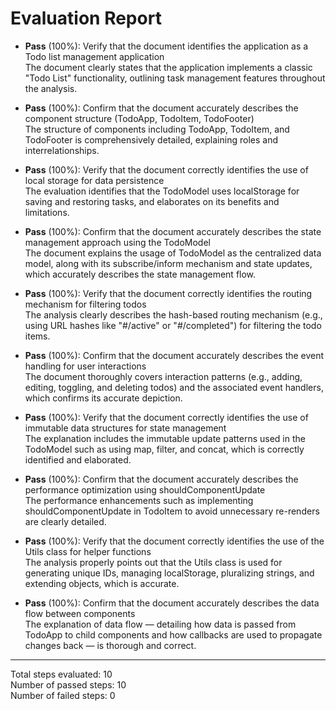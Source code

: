 # Evaluation Report

- **Pass** (100%): Verify that the document identifies the application as a Todo list management application  
  The document clearly states that the application implements a classic "Todo List" functionality, outlining task management features throughout the analysis.

- **Pass** (100%): Confirm that the document accurately describes the component structure (TodoApp, TodoItem, TodoFooter)  
  The structure of components including TodoApp, TodoItem, and TodoFooter is comprehensively detailed, explaining roles and interrelationships.

- **Pass** (100%): Verify that the document correctly identifies the use of local storage for data persistence  
  The evaluation identifies that the TodoModel uses localStorage for saving and restoring tasks, and elaborates on its benefits and limitations.

- **Pass** (100%): Confirm that the document accurately describes the state management approach using the TodoModel  
  The document explains the usage of TodoModel as the centralized data model, along with its subscribe/inform mechanism and state updates, which accurately describes the state management flow.

- **Pass** (100%): Verify that the document correctly identifies the routing mechanism for filtering todos  
  The analysis clearly describes the hash-based routing mechanism (e.g., using URL hashes like "#/active" or "#/completed") for filtering the todo items.

- **Pass** (100%): Confirm that the document accurately describes the event handling for user interactions  
  The document thoroughly covers interaction patterns (e.g., adding, editing, toggling, and deleting todos) and the associated event handlers, which confirms its accurate depiction.

- **Pass** (100%): Verify that the document correctly identifies the use of immutable data structures for state management  
  The explanation includes the immutable update patterns used in the TodoModel such as using map, filter, and concat, which is correctly identified and elaborated.

- **Pass** (100%): Confirm that the document accurately describes the performance optimization using shouldComponentUpdate  
  The performance enhancements such as implementing shouldComponentUpdate in TodoItem to avoid unnecessary re-renders are clearly detailed.

- **Pass** (100%): Verify that the document correctly identifies the use of the Utils class for helper functions  
  The analysis properly points out that the Utils class is used for generating unique IDs, managing localStorage, pluralizing strings, and extending objects, which is accurate.

- **Pass** (100%): Confirm that the document accurately describes the data flow between components  
  The explanation of data flow — detailing how data is passed from TodoApp to child components and how callbacks are used to propagate changes back — is thorough and correct.

---

Total steps evaluated: 10  
Number of passed steps: 10  
Number of failed steps: 0